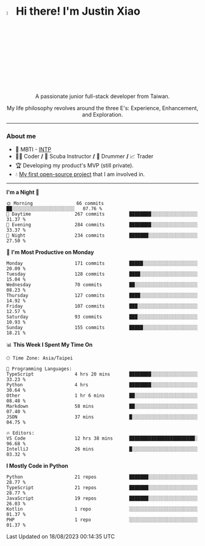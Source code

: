 # <img src="https://media.giphy.com/media/hvRJCLFzcasrR4ia7z/giphy.gif" width="5%">Hi there! I'm Justin Xiao
<p align="center">A passionate junior full-stack developer from Taiwan.  </p>
<p align="center">My life philosophy revolves around the three E's: Experience, Enhancement, and Exploration.</p>

---
### About me
- 👀 MBTI - [INTP](https://www.16personalities.com/intp-personality)
- 👨‍💻 Coder **/** 🤿 Scuba Instructor **/** 🥁 Drummer **/** 📈 Trader
- 🏆 Developing my product's MVP (still private).
- 💧 [My first open-source project](https://github.com/Game-as-a-Service/Game-Lobby-Web) that I am involved in.

---
<!--START_SECTION:waka-->
**I'm a Night 🦉** 

```text
🌞 Morning                66 commits          ██░░░░░░░░░░░░░░░░░░░░░░░   07.76 % 
🌆 Daytime                267 commits         ████████░░░░░░░░░░░░░░░░░   31.37 % 
🌃 Evening                284 commits         ████████░░░░░░░░░░░░░░░░░   33.37 % 
🌙 Night                  234 commits         ███████░░░░░░░░░░░░░░░░░░   27.50 % 
```
📅 **I'm Most Productive on Monday** 

```text
Monday                   171 commits         █████░░░░░░░░░░░░░░░░░░░░   20.09 % 
Tuesday                  128 commits         ████░░░░░░░░░░░░░░░░░░░░░   15.04 % 
Wednesday                70 commits          ██░░░░░░░░░░░░░░░░░░░░░░░   08.23 % 
Thursday                 127 commits         ████░░░░░░░░░░░░░░░░░░░░░   14.92 % 
Friday                   107 commits         ███░░░░░░░░░░░░░░░░░░░░░░   12.57 % 
Saturday                 93 commits          ███░░░░░░░░░░░░░░░░░░░░░░   10.93 % 
Sunday                   155 commits         █████░░░░░░░░░░░░░░░░░░░░   18.21 % 
```


📊 **This Week I Spent My Time On** 

```text
🕑︎ Time Zone: Asia/Taipei

💬 Programming Languages: 
TypeScript               4 hrs 20 mins       ████████░░░░░░░░░░░░░░░░░   33.23 % 
Python                   4 hrs               ████████░░░░░░░░░░░░░░░░░   30.64 % 
Other                    1 hr 6 mins         ██░░░░░░░░░░░░░░░░░░░░░░░   08.48 % 
Markdown                 58 mins             ██░░░░░░░░░░░░░░░░░░░░░░░   07.40 % 
JSON                     37 mins             █░░░░░░░░░░░░░░░░░░░░░░░░   04.75 % 

🔥 Editors: 
VS Code                  12 hrs 38 mins      ████████████████████████░   96.68 % 
IntelliJ                 26 mins             █░░░░░░░░░░░░░░░░░░░░░░░░   03.32 % 
```

**I Mostly Code in Python** 

```text
Python                   21 repos            ███████░░░░░░░░░░░░░░░░░░   28.77 % 
TypeScript               21 repos            ███████░░░░░░░░░░░░░░░░░░   28.77 % 
JavaScript               19 repos            ███████░░░░░░░░░░░░░░░░░░   26.03 % 
Kotlin                   1 repo              ░░░░░░░░░░░░░░░░░░░░░░░░░   01.37 % 
PHP                      1 repo              ░░░░░░░░░░░░░░░░░░░░░░░░░   01.37 % 
```




 Last Updated on 18/08/2023 00:14:35 UTC
<!--END_SECTION:waka-->
